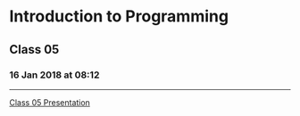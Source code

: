 # Introduction to Programming 
## Class 05
### 16 Jan 2018 at 08:12
---------------------------

[Class 05 Presentation](https://docs.google.com/presentation/d/115mzNsUdBsRNZydWcx4B_Y1_5EbYnRa1nO8xRkUCMK0)
